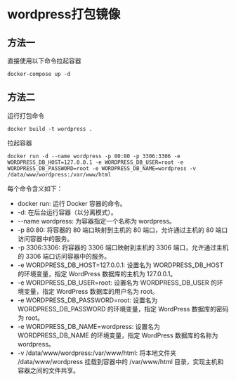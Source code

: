 # wordpress打包镜像
## 方法一
直接使用以下命令拉起容器
```
docker-compose up -d
```

## 方法二

运行打包命令
```
docker build -t wordpress .
```
拉起容器
```
docker run -d --name wordpress -p 80:80 -p 3306:3306 -e WORDPRESS_DB_HOST=127.0.0.1 -e WORDPRESS_DB_USER=root -e WORDPRESS_DB_PASSWORD=root -e WORDPRESS_DB_NAME=wordpress -v /data/www/wordpress:/var/www/html
```
每个命令含义如下：
- docker run: 运行 Docker 容器的命令。
- -d: 在后台运行容器（以分离模式）。
- --name wordpress: 为容器指定一个名称为 wordpress。
- -p 80:80: 将容器的 80 端口映射到主机的 80 端口，允许通过主机的 80 端口访问容器中的服务。
- -p 3306:3306: 将容器的 3306 端口映射到主机的 3306 端口，允许通过主机的 3306 端口访问容器中的服务。
- -e WORDPRESS_DB_HOST=127.0.0.1: 设置名为 WORDPRESS_DB_HOST 的环境变量，指定 WordPress 数据库的主机为 127.0.0.1。
- -e WORDPRESS_DB_USER=root: 设置名为 WORDPRESS_DB_USER 的环境变量，指定 WordPress 数据库的用户名为 root。
- -e WORDPRESS_DB_PASSWORD=root: 设置名为 WORDPRESS_DB_PASSWORD 的环境变量，指定 WordPress 数据库的密码为 root。
- -e WORDPRESS_DB_NAME=wordpress: 设置名为 WORDPRESS_DB_NAME 的环境变量，指定 WordPress 数据库的名称为 wordpress。
- -v /data/www/wordpress:/var/www/html: 将本地文件夹 /data/www/wordpress 挂载到容器中的 /var/www/html 目录，实现主机和容器之间的文件共享。